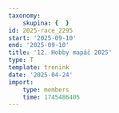 ```yaml
---
taxonomy:
    skupina: {  }
id: 2025-race_2295
start: '2025-09-10'
end: '2025-09-10'
title: '12. Hobby mapáč 2025'
type: T
template: trenink
date: '2025-04-24'
import:
    type: members
    time: 1745486405
---
```


